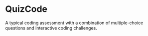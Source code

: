 # QuizCode
 A typical coding assessment with a combination of multiple-choice questions and interactive coding challenges.
